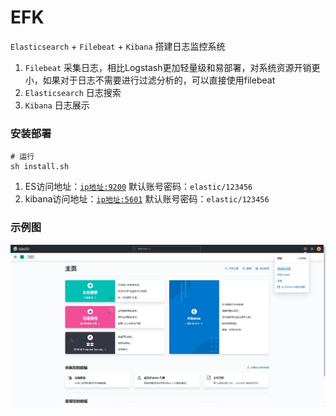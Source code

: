 # EFK

`Elasticsearch` + `Filebeat` + `Kibana` 搭建日志监控系统

1. `Filebeat` 采集日志，相比Logstash更加轻量级和易部署，对系统资源开销更小，如果对于日志不需要进行过滤分析的，可以直接使用filebeat
2. `Elasticsearch` 日志搜索
3. `Kibana` 日志展示

### 安装部署
```shell
# 运行
sh install.sh
```

1. ES访问地址：[`ip地址:9200`](http://192.168.235.104:9200)
   默认账号密码：`elastic/123456`
2. kibana访问地址：[`ip地址:5601`](http://192.168.235.104:5601)
   默认账号密码：`elastic/123456`

### 示例图
![demo](./demo.png)